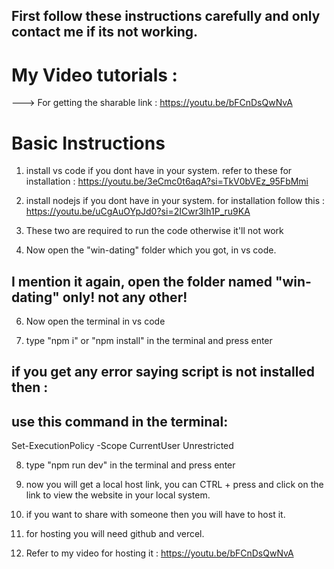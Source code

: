 ## First follow these instructions carefully and only contact me if its not working. 

# My Video tutorials : 
---> For getting the sharable link : https://youtu.be/bFCnDsQwNvA

# Basic Instructions

1. install vs code if you dont have in your system.
refer to these for installation :
https://youtu.be/3eCmc0t6aqA?si=TkV0bVEz_95FbMmi

2. install nodejs if you dont have in your system. 
for installation follow this : 
https://youtu.be/uCgAuOYpJd0?si=2ICwr3Ih1P_ru9KA

3. These two are required to run the code otherwise it'll not work

4. Now open the "win-dating" folder which you got, in vs code.

## I mention it again, open the folder named "win-dating" only! not any other!

6. Now open the terminal in vs code 

7. type "npm i" or "npm install" in the terminal and press enter

## if you get any error saying script is not installed then :

## use this command in the terminal: 

Set-ExecutionPolicy -Scope CurrentUser Unrestricted


8. type "npm run dev" in the terminal and press enter

9. now you will get a local host link, you can CTRL + press and click on the link to view the website in your local system.

10. if you want to share with someone then you will have to host it.

11. for hosting you will need github and vercel. 

12. Refer to my video for hosting it :
https://youtu.be/bFCnDsQwNvA
